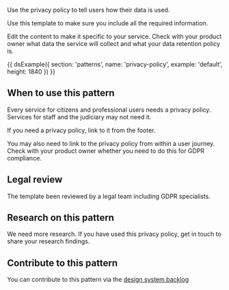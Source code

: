 Use the privacy policy to tell users how their data is used.

Use this template to make sure you include all the required information.

Edit the content to make it specific to your service. Check with your product owner what data the service will collect and what your data retention policy is.

{{ dsExample({
  section: 'patterns',
  name: 'privacy-policy',
  example: 'default',
  height: 1840
}) }}

## When to use this pattern

Every service for citizens and professional users needs a privacy policy. Services for staff and the judiciary may not need it.

If you need a privacy policy, link to it from the footer.

You may also need to link to the privacy policy from within a user journey. Check with your product owner whether you need to do this for GDPR compliance.

## Legal review

The template been reviewed by a legal team including GDPR specialists.

## Research on this pattern

We need more research. If you have used this privacy policy, get in touch to share your research findings.

## Contribute to this pattern

You can contribute to this pattern via the [design system backlog](https://github.com/ministryofjustice/mojdt-design-system-backlog/issues/48)
